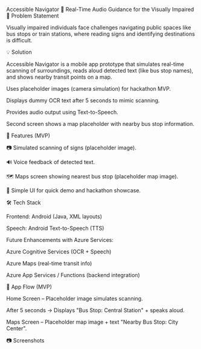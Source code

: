 Accessible Navigator
🚏 Real-Time Audio Guidance for the Visually Impaired
📌 Problem Statement

Visually impaired individuals face challenges navigating public spaces like bus stops or train stations, where reading signs and identifying destinations is difficult.

💡 Solution

Accessible Navigator is a mobile app prototype that simulates real-time scanning of surroundings, reads aloud detected text (like bus stop names), and shows nearby transit points on a map.

Uses placeholder images (camera simulation) for hackathon MVP.

Displays dummy OCR text after 5 seconds to mimic scanning.

Provides audio output using Text-to-Speech.

Second screen shows a map placeholder with nearby bus stop information.

🎯 Features (MVP)

📷 Simulated scanning of signs (placeholder image).

🔊 Voice feedback of detected text.

🗺️ Maps screen showing nearest bus stop (placeholder map image).

🚀 Simple UI for quick demo and hackathon showcase.

🛠️ Tech Stack

Frontend: Android (Java, XML layouts)

Speech: Android Text-to-Speech (TTS)

Future Enhancements with Azure Services:

Azure Cognitive Services (OCR + Speech)

Azure Maps (real-time transit info)

Azure App Services / Functions (backend integration)

📲 App Flow (MVP)

Home Screen – Placeholder image simulates scanning.

After 5 seconds → Displays "Bus Stop: Central Station" + speaks aloud.

Maps Screen – Placeholder map image + text "Nearby Bus Stop: City Center".

📷 Screenshots
